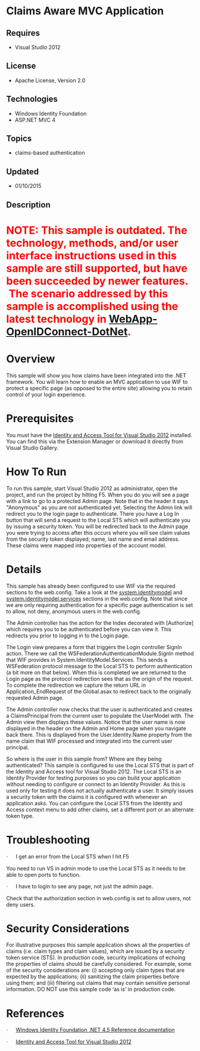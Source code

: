 # Claims Aware MVC Application
## Requires
- Visual Studio 2012
## License
- Apache License, Version 2.0
## Technologies
- Windows Identity Foundation
- ASP.NET MVC 4
## Topics
- claims-based authentication
## Updated
- 01/10/2015
## Description

<h1><span style="color:#ff0000">NOTE: This sample is outdated. The technology, methods, and/or user interface instructions used in this sample are still supported, but have been succeeded by newer features. &nbsp;The scenario addressed by this sample is accomplished
 using the latest technology in&nbsp;<a href="https://github.com/AzureADSamples/WebApp-OpenIDConnect-DotNet" target="_blank">WebApp-OpenIDConnect-DotNet</a>.</span></h1>
<div></div>
<h1>Overview</h1>
<p class="MsoNormal">This sample will show you how claims have been integrated into the .NET framework. You will learn how to enable an MVC application to use WIF to protect a specific page (as opposed to the entire site) allowing you to retain control of
 your login experience.</p>
<h1>Prerequisites</h1>
<p class="MsoNormal">You must have the <a href="http://go.microsoft.com/fwlink/?LinkID=245849">
Identity and Access Tool for Visual Studio 2012</a> installed. You can find this via the Extension Manager or download it directly from Visual Studio Gallery.</p>
<h1>How To Run</h1>
<p class="MsoNormal">To run this sample, start Visual Studio 2012 as administrator, open the project, and run the project by hitting F5. When you do you will see a page with a link to go to a protected Admin page. Note that in the header it says &quot;Anonymous&quot;
 as you are not authenticated yet. Selecting the Admin link will redirect you to the login page to authenticate. There you have a Log In button that will send a request to the Local STS which will authenticate you by issuing a security token. You will be redirected
 back to the Admin page you were trying to access after this occurs where you will see claim values from the security token displayed; name, last name and email address. These claims were mapped into properties of the account model.</p>
<h1>Details</h1>
<p class="MsoNormal">This sample has already been configured to use WIF via the required sections to the web.config. Take a look at the <a class="libraryLink" href="https://msdn.microsoft.com/en-US/library/system.identitymodel.aspx" target="_blank" title="Auto generated link to system.identitymodel">system.identitymodel</a> and <a class="libraryLink" href="https://msdn.microsoft.com/en-US/library/system.identitymodel.services.aspx" target="_blank" title="Auto generated link to system.identitymodel.services">system.identitymodel.services</a> sections in the web.config. Note that since we are only requiring
 authentication for a specific page authentication is set to allow, not deny, anonymous users in the web.config.</p>
<p class="MsoNormal">The Admin controller has the action for the Index decorated with [Authorize] which requires you to be authenticated before you can view it. This redirects you prior to logging in to the Login page.</p>
<p class="MsoNormal">The Login view prepares a form that triggers the Login controller SignIn action. There we call the WSFederationAuthenticationModule.SignIn method that WIF provides in System.IdentityModel.Services. This sends a WSFederation protocol message
 to the Local STS to perform authentication (a bit more on that below). When this is completed we are returned to the Login page as the protocol redirection sees that as the origin of the request. To complete the redirection we capture the return URL in Application_EndRequest
 of the Global.asax to redirect back to the originally requested Admin page.</p>
<p class="MsoNormal">The Admin controller now checks that the user is authenticated and creates a ClaimsPrincipal from the current user to populate the UserModel with. The Admin view then displays these values. Notice that the user name is now displayed in
 the header on the Admin and Home page when you navigate back there. This is displayed from the User.Identity.Name property from the name claim that WIF processed and integrated into the current user principal.</p>
<p class="MsoNormal">So where is the user in this sample from? Where are they being authenticated? This sample is configured to use the Local STS that is part of the Identity and Access tool for Visual Studio 2012. The Local STS is an Identity Provider for
 testing purposes so you can build your application without needing to configure or connect to an Identity Provider. As this is used only for testing it does not actually authenticate a user. It simply issues a security token with the claims it is configured
 with whenever an application asks. You can configure the Local STS from the Identity and Access context menu to add other claims, set a different port or an alternate token type.</p>
<h1>Troubleshooting</h1>
<p class="MsoListParagraphCxSpFirst"><span style="font-family:Symbol"><span>&middot;<span style="font:7.0pt &quot;Times New Roman&quot;">&nbsp;&nbsp;&nbsp;&nbsp;&nbsp;&nbsp;&nbsp;&nbsp;
</span></span></span>I get an error from the Local STS when I hit F5</p>
<p class="MsoListParagraphCxSpMiddle">You need to run VS in admin mode to use the Local STS as it needs to be able to open ports to function.</p>
<p class="MsoListParagraphCxSpMiddle"><span style="font-family:Symbol"><span>&middot;<span style="font:7.0pt &quot;Times New Roman&quot;">&nbsp;&nbsp;&nbsp;&nbsp;&nbsp;&nbsp;&nbsp;&nbsp;
</span></span></span>I have to login to see any page, not just the admin page.</p>
<p class="MsoListParagraphCxSpLast">Check that the authorization section in web.config is set to allow users, not deny users.</p>
<h1>Security Considerations</h1>
<p class="MsoNormal">For illustrative purposes this sample application shows all the properties of claims (i.e. claim types and claim values), which are issued by a security token service (STS). In production code, security implications of echoing the properties
 of claims should be carefully considered. For example, some of the security considerations are: (i) accepting only claim types that are expected by the applications; (ii) sanitizing the claim properties before using them; and (iii) filtering out claims that
 may contain sensitive personal information. DO NOT use this sample code &lsquo;as is&rsquo; in production code.</p>
<h1>References</h1>
<p class="MsoListParagraphCxSpFirst"><span style="font-family:Symbol"><span>&middot;<span style="font:7.0pt &quot;Times New Roman&quot;">&nbsp;&nbsp;&nbsp;&nbsp;&nbsp;&nbsp;&nbsp;&nbsp;
</span></span></span><a href="http://go.microsoft.com/fwlink/?LinkID=245850">Windows Identity Foundation .NET 4.5 Reference documentation</a></p>
<p class="MsoListParagraphCxSpLast"><span style="font-family:Symbol"><span>&middot;<span style="font:7.0pt &quot;Times New Roman&quot;">&nbsp;&nbsp;&nbsp;&nbsp;&nbsp;&nbsp;&nbsp;&nbsp;
</span></span></span><a href="http://go.microsoft.com/fwlink/?LinkID=245849">Identity and Access Tool for Visual Studio 2012</a><a name="_GoBack"></a></p>
